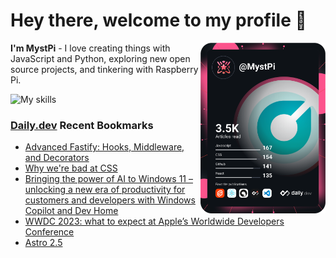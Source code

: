 # Hey there, welcome to my profile 👋

<a href="https://app.daily.dev/MystPi"><img src="https://github.com/MystPi/MystPi/blob/main/devcard.svg" width="200" alt="MystPi's Dev Card" align="right"/></a>

**I'm MystPi** - I love creating things with JavaScript and Python, exploring new open source projects, and tinkering with Raspberry Pi.

![My skills](https://skillicons.dev/icons?i=svelte,ts,js,html,css,raspberrypi,tailwind)

### [Daily.dev](https://daily.dev) Recent Bookmarks
<!-- daily.dev BOOKMARKS:START -->
- [Advanced Fastify: Hooks, Middleware, and Decorators](https://app.daily.dev/posts/efT2D54h5?utm_source=rss&utm_medium=bookmarks&utm_campaign=Itr6mLfRdMms0HCyePtl9)
- [Why we&#39;re bad at CSS](https://app.daily.dev/posts/xay7hNMQW?utm_source=rss&utm_medium=bookmarks&utm_campaign=Itr6mLfRdMms0HCyePtl9)
- [Bringing the power of AI to Windows 11 – unlocking a new era of productivity for customers and developers with Windows Copilot and Dev Home](https://app.daily.dev/posts/bIodTgGpD?utm_source=rss&utm_medium=bookmarks&utm_campaign=Itr6mLfRdMms0HCyePtl9)
- [WWDC 2023: what to expect at Apple’s Worldwide Developers Conference](https://app.daily.dev/posts/A4TVutLG5?utm_source=rss&utm_medium=bookmarks&utm_campaign=Itr6mLfRdMms0HCyePtl9)
- [Astro 2.5](https://app.daily.dev/posts/4ImW32SkS?utm_source=rss&utm_medium=bookmarks&utm_campaign=Itr6mLfRdMms0HCyePtl9)
<!-- daily.dev BOOKMARKS:END -->

